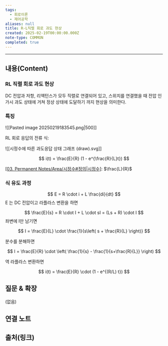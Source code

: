 ```yaml
---
tags:
  - 회로이론
  - 제어공학
aliases: null
title: R-L직렬 회로 과도 현상
created: 2025-02-19T00:00:00.000Z
note-type: COMMON
completed: true
---
```


---

## 내용(Content)

### RL 직렬 회로 과도 현상

DC 전압과 저항, 리액턴스가 모두 직렬로 연결되어 있고, 스위치를 연결했을 때 전압 인가시 과도 상태에 거쳐 정상 상태에 도달하기 까지 현상을 의미한다.

### 특징

![[Pasted image 20250219183545.png|500]]

RL 회로 응답의 전류 식:

![[시정수에 따른 과도응답 상태 그래프 (draw).svg]]

$$
i(t) = \frac{E}{R} (1 - e^{\frac{R}{L}t})
$$


[[03. Permanent Notes/Area/시정수#정의|시정수]]($\tau$): $\frac{L}{R}$

### 식 유도 과정

$$
E = R \cdot i + L \frac{di}{dt}
$$
E 는 DC 전압이고 라플라스 변환을 하면

$$
\frac{E}{s} = R \cdot I + L \cdot sI = (Ls + R) \cdot I
$$
좌변에 I만 남기면

$$
I = \frac{E}{L} \cdot \frac{1}{s\left( s + \frac{R}{L} \right)}
$$

분수를 분해하면

$$
I = \frac{E}{R} \cdot \left( \frac{1}{s} - \frac{1}{s+\frac{R}{L}} \right)
$$

역 라플라스 변환하면

$$
i(t) = \frac{E}{R} \cdot (1 - e^{(R/L) t})
$$



## 질문 & 확장

(없음)

## 연결 노트

## 출처(링크)





